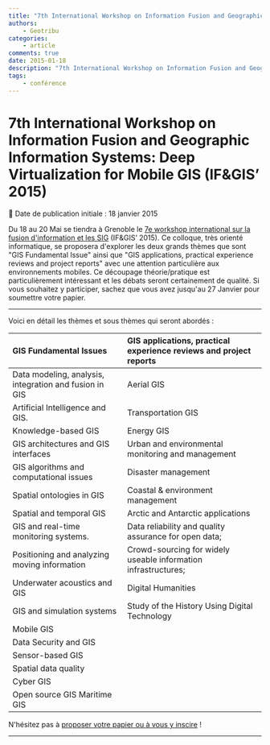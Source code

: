 ```yaml
---
title: "7th International Workshop on Information Fusion and Geographic Information Systems: Deep Virtualization for Mobile GIS  (IF&GIS’ 2015)"
authors:
    - Geotribu
categories:
    - article
comments: true
date: 2015-01-18
description: "7th International Workshop on Information Fusion and Geographic Information Systems: Deep Virtualization for Mobile GIS  (IF&GIS’ 2015)"
tags:
    - conférence
---
```


# 7th International Workshop on Information Fusion and Geographic Information Systems: Deep Virtualization for Mobile GIS  (IF&GIS’ 2015)

:calendar: Date de publication initiale : 18 janvier 2015

Du 18 au 20 Mai se tiendra à Grenoble le [7e workshop international sur la fusion d'information et les SIG](http://if-gis.com/) (IF&GIS’ 2015). Ce colloque, très orienté informatique, se proposera d'explorer les deux grands thèmes que sont "GIS Fundamental Issue" ainsi que "GIS applications, practical experience reviews and project reports" avec une attention particulière aux environnements mobiles. Ce découpage théorie/pratique est particulièrement intéressant et les débats seront certainement de qualité. Si vous souhaitez y participer, sachez que vous avez jusqu'au 27 Janvier pour soumettre votre papier.

----

Voici en détail les thèmes et sous thèmes qui seront abordés :

|GIS Fundamental Issues | GIS applications, practical experience reviews and project reports |
| :--------------- |:---------------|
| Data modeling, analysis, integration and fusion in GIS | Aerial GIS |
| Artificial Intelligence and GIS. | Transportation GIS |
| Knowledge-based GIS | Energy GIS |
| GIS architectures and GIS interfaces | Urban and environmental monitoring and management |
| GIS algorithms and computational issues | Disaster management |
| Spatial ontologies in GIS | Coastal & environment management |
| Spatial and temporal GIS | Arctic and Antarctic applications |
| GIS and real-time monitoring systems. | Data reliability and quality assurance for open data; |
| Positioning and analyzing moving information | Crowd-sourcing for widely useable information infrastructures; |
| Underwater acoustics and GIS | Digital Humanities |
| GIS and simulation systems | Study of the History Using Digital Technology |
| Mobile GIS | |
| Data Security and GIS | |
| Sensor-based GIS | |
| Spatial data quality | |
| Cyber GIS | |
| Open source GIS Maritime GIS | |

N'hésitez pas à [proposer votre papier ou à vous y inscire](http://if-gis.com/) !

----

<!-- geotribu:authors-block -->
